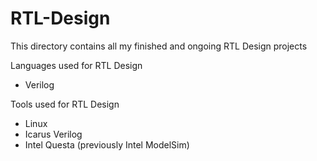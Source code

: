 # RTL-Design

This directory contains all my finished and ongoing RTL Design projects

Languages used for RTL Design
  - Verilog

Tools used for RTL Design
  - Linux
  - Icarus Verilog
  - Intel Questa (previously Intel ModelSim)
